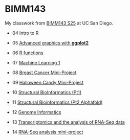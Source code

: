 # BIMM143
My classwork from [BIMM143 S25](https://bioboot.github.io/bimm143_S25/) at UC San Diego.

- 04 Intro to R

- 05 [Advanced graphics with **ggplot2**](class05/class05.md)

- 06 [R functions](class06/class06.md)

- 07 [Machine Learning 1](class07/class07.md)

- 08 [Breast Cancer Mini-Project](class08_mini_project/class08.md)

- 09 [Halloween Candy Mini-Project](class09/class09.md)

- 10 [Structural BioInformatics (Pt1)](class10/class10.md)

- 11 [Structural Bioinformatics (Pt2 Alphafold)](class10/class11.md)

- 12 [Genome Informatics](class12/class12.md)

- 13 [Transcriptomics and the analysis of RNA-Seq data](class13/class13.md)

- 14 [RNA-Seq analysis mini-project](class14/class14.md)

